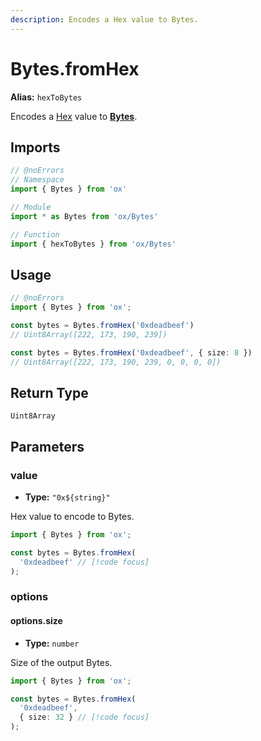 ```yaml
---
description: Encodes a Hex value to Bytes.
---
```


# Bytes.fromHex

**Alias:** `hexToBytes`

Encodes a [Hex](#TODO) value to **[Bytes](/api/bytes)**.

## Imports

```ts twoslash
// @noErrors
// Namespace 
import { Bytes } from 'ox'

// Module
import * as Bytes from 'ox/Bytes'

// Function
import { hexToBytes } from 'ox/Bytes'
```

## Usage

```ts twoslash
// @noErrors
import { Bytes } from 'ox';

const bytes = Bytes.fromHex('0xdeadbeef')
// Uint8Array([222, 173, 190, 239])

const bytes = Bytes.fromHex('0xdeadbeef', { size: 8 })
// Uint8Array([222, 173, 190, 239, 0, 0, 0, 0])
```

## Return Type

`Uint8Array`

## Parameters

### value

- **Type:** `"0x${string}"`

Hex value to encode to Bytes.

```ts twoslash
import { Bytes } from 'ox';

const bytes = Bytes.fromHex(
  '0xdeadbeef' // [!code focus]
);
```

### options

#### options.size

- **Type:** `number`

Size of the output Bytes.

```ts twoslash
import { Bytes } from 'ox';

const bytes = Bytes.fromHex(
  '0xdeadbeef',
  { size: 32 } // [!code focus]
);
```